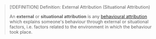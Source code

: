 >[!DEFINITION] Definition: External Attribution (Situational Attribution)
>
>An **external** or **situational attribution** is any [behavioural attribution](Behavioural%20Attribution.md) which explains someone's behaviour through external or situational factors, i.e. factors related to the environment in which the behaviour took place.
>